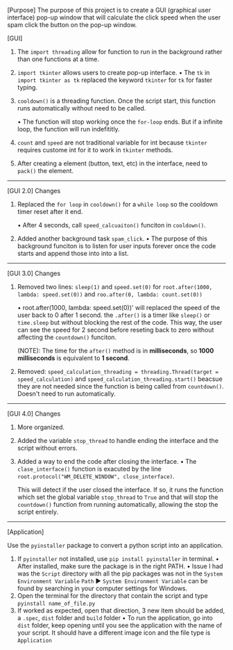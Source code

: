 [Purpose]
The purpose of this project is to create a GUI (graphical user interface) pop-up window that will calculate the click speed when the user spam click the button on the pop-up window.

[GUI]
1. The `import threading` allow for function to run in the background rather than one functions at a time.

2. `import tkinter` allows users to create pop-up interface.
    • The `tk` in `import tkinter as tk` replaced the keyword `tkinter` for `tk` for faster typing. 
    
3. `cooldown()` is a threading function. Once the script start, this function runs automatically without need to be called.

    • The function will stop working once the `for-loop` ends. But if a infinite loop, the function will run indefititly. 

4. `count` and `speed` are not traditional variable for int because `tkinter` requires custome int for it to work in `tkinter` methods.

5. After creating a element (button, text, etc) in the interface, need to `pack()` the element. 

----------------------------------------------------------------

[GUI 2.0] Changes
1. Replaced the `for loop` in `cooldown()` for a `while loop` so the cooldown timer reset after it end.

    • After 4 seconds, call `speed_calcuaiton()` funciton in `cooldown()`. 

2. Added another background task `spam_click`. 
    • The purpose of this background funciton is to listen for user inputs forever once the code starts and append those into into a list.

----------------------------------------------------------------

[GUI 3.0] Changes
1. Removed two lines: `sleep(1)` and `speed.set(0)` for 
    `root.after(1000, lambda: speed.set(0))` and
    `roo.after(0, lambda: count.set(0))`

    • root.after(1000, lambda: speed.set(0))' will replaced the speed of the user back to 0 after 1 second. the `.after()` is a timer like `sleep()` or `time.sleep` but without blocking the rest of the code. This way, the user can see the speed for 2 second before reseting back to zero without affecting the `countdown()` funciton. 

    (NOTE): The time for the `after()` method is in **milliseconds**, so **1000 milliseconds** is equivalent to **1 second**. 

2. Removed:
    `speed_calculation_threading = threading.Thread(target = speed_calculation)` 
    and
    `speed_calculation_threading.start()`
    beacsue they are not needed since the function is being called from `countdown()`. Doesn't need to run automatically. 
----------------------------------------------------------------

[GUI 4.0] Changes
1. More organized. 

2. Added the variable `stop_thread` to handle ending the interface and the script without errors.

3. Added a way to end the code after closing the interface. 
    • The `clase_interface()` function is exacuted by the line `root.protocol("WM_DELETE_WINDOW", close_interface)`.

    This will detect if the user closed the interface. If so, it runs the function which set the global variable `stop_thread` to `True` and that will stop the `countdown()` function from running automatically, allowing the stop the script entirely. 

----------------------------------------------------------------

[Application]

Use the `pyinstaller` package to convert a python script into an application.

1. If `pyinstaller` not installed, use `pip install pyinstaller` in terminal.
    • After installed, make sure the package is in the right PATH.
    • Issue I had was the `Script` directory with all the pip packages was not in the `System Environment Variable` `Path`
        ► `System Environment Variable` can be found by searching in your computer settings for Windows. 
2. Open the terminal for the directory that contain the script and type `pyinstall name_of_file.py`
3. If worked as expected, open that direction, 3 new item should be added, a `.spec`, `dist` folder and `build` folder
    • To run the application, go into `dist` folder, keep opening until you see the application with the name of your script. It should have a different image icon and the file type is `Application`